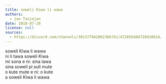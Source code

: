 ```yaml
---
title: soweli Kiwa li wawa
authors:
  - jan Tasinjan
date: 2018-07-28
license: null
sources:
  - https://discord.com/channels/301377942062366741/472856484720410624/472856713003925505
---
```


soweli Kiwa li wawa  \
ni li tawa soweli Kiwa  \
mi sona e ni: sina lawa  \
sina soweli pi suli mute  \
o kute mute e ni: o kute  \
a soweli Kiwa li wawa
